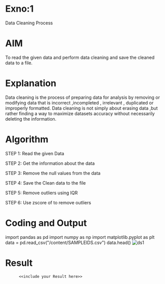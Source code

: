 # Exno:1
Data Cleaning Process

# AIM
To read the given data and perform data cleaning and save the cleaned data to a file.

# Explanation
Data cleaning is the process of preparing data for analysis by removing or modifying data that is incorrect ,incompleted , irrelevant , duplicated or improperly formatted. Data cleaning is not simply about erasing data ,but rather finding a way to maximize datasets accuracy without necessarily deleting the information.

# Algorithm
STEP 1: Read the given Data

STEP 2: Get the information about the data

STEP 3: Remove the null values from the data

STEP 4: Save the Clean data to the file

STEP 5: Remove outliers using IQR

STEP 6: Use zscore of to remove outliers

# Coding and Output
import pandas as pd
import numpy as np
import matplotlib.pyplot as plt
data = pd.read_csv("/content/SAMPLEIDS.csv")
data.head()
![ds1](https://github.com/22008650/exno1/assets/122548204/30113fb1-23d4-4b62-8a93-4a3663e02a28)

# Result
          <<include your Result here>>
